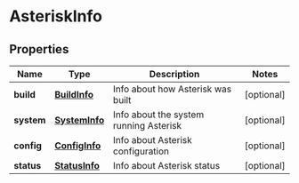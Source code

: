 
# AsteriskInfo

## Properties
Name | Type | Description | Notes
------------ | ------------- | ------------- | -------------
**build** | [**BuildInfo**](BuildInfo.md) | Info about how Asterisk was built |  [optional]
**system** | [**SystemInfo**](SystemInfo.md) | Info about the system running Asterisk |  [optional]
**config** | [**ConfigInfo**](ConfigInfo.md) | Info about Asterisk configuration |  [optional]
**status** | [**StatusInfo**](StatusInfo.md) | Info about Asterisk status |  [optional]



